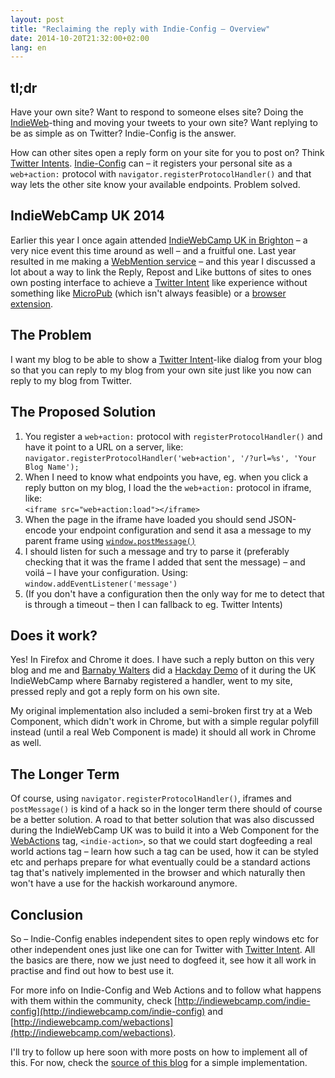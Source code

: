 ```yaml
---
layout: post
title: "Reclaiming the reply with Indie-Config – Overview"
date: 2014-10-20T21:32:00+02:00
lang: en
---
```


## tl;dr

<span class="p-summary">Have your own site? Want to respond to someone elses site? Doing the [IndieWeb](http://indiewebcamp.com/)-thing and moving your tweets to your own site? Want replying to be as simple as on Twitter? Indie-Config is the answer.</span>

How can other sites open a reply form on your site for you to post on? Think [Twitter Intents](https://dev.twitter.com/web/intents). [Indie-Config](http://indiewebcamp.com/indie-config) can – it registers your personal site as a `web+action:` protocol with `navigator.registerProtocolHandler()` and that way lets the other site know your available endpoints. Problem solved.

## IndieWebCamp UK 2014

Earlier this year I once again attended [IndieWebCamp UK in Brighton](http://indiewebcamp.com/2014/UK) – a very nice event this time around as well – and a fruitful one. Last year resulted in me making a [WebMention service](http://voxpelli.com/2013/12/webmentions-for-static-pages/) – and this year I discussed a lot about a way to link the Reply, Repost and Like buttons of sites to ones own posting interface to achieve a [Twitter Intent](https://dev.twitter.com/web/intents) like experience without something like [MicroPub](http://indiewebcamp.com/micropub) (which isn't always feasible) or a [browser extension](http://indiewebcamp.com/webactions#Web_Action_Browser_Support).

## The Problem

I want my blog to be able to show a [Twitter Intent](https://dev.twitter.com/web/intents)-like dialog from your blog so that you can reply to my blog from your own site just like you now can reply to my blog from Twitter.

## The Proposed Solution

1. You register a `web+action:` protocol with `registerProtocolHandler()` and have it point to a URL on a server, like:<br/> `navigator.registerProtocolHandler('web+action', '/?url=%s', 'Your Blog Name');`
2. When I need to know what endpoints you have, eg. when you click a reply button on my blog, I load the the `web+action:` protocol in iframe, like:<br/> `<iframe src="web+action:load"></iframe>`
3. When the page in the iframe have loaded you should send JSON-encode your endpoint configuration and send it asa a message to my parent frame using [`window.postMessage()`](https://developer.mozilla.org/docs/Web/API/Window.postMessage)
4. I should listen for such a message and try to parse it (preferably checking that it was the frame I added that sent the message) – and voilá – I have your configuration. Using:<br />`window.addEventListener('message')`
5. (If you don't have a configuration then the only way for me to detect that is through a timeout – then I can fallback to eg. Twitter Intents)

## Does it work?

Yes! In Firefox and Chrome it does. I have such a reply button on this very blog and me and [Barnaby Walters](https://waterpigs.co.uk/) did a [Hackday Demo](http://indiewebcamp.com/2014/UK/Demos#Barnaby_and_Pelle) of it during the UK IndieWebCamp where Barnaby registered a handler, went to my site, pressed reply and got a reply form on his own site.

My original implementation also included a semi-broken first try at a Web Component, which didn't work in Chrome, but with a simple regular polyfill instead (until a real Web Component is made) it should all work in Chrome as well.

## The Longer Term

Of course, using `navigator.registerProtocolHandler()`, iframes and `postMessage()` is kind of a hack so in the longer term there should of course be a better solution. A road to that better solution that was also discussed during the IndieWebCamp UK was to build it into a Web Component for the [WebActions](http://indiewebcamp.com/webactions) tag, `<indie-action>`, so that we could start dogfeeding a real world actions tag – learn how such a tag can be used, how it can be styled etc and perhaps prepare for what eventually could be a standard actions tag that's natively implemented in the browser and which naturally then won't have a use for the hackish workaround anymore. 

## Conclusion

So – Indie-Config enables independent sites to open reply windows etc for other independent ones just like one can for Twitter with [Twitter Intent](https://dev.twitter.com/web/intents). All the basics are there, now we just need to dogfeed it, see how it all work in practise and find out how to best use it.

For more info on Indie-Config and Web Actions and to follow what happens with them within the community, check [http://indiewebcamp.com/indie-config](http://indiewebcamp.com/indie-config) and [http://indiewebcamp.com/webactions](http://indiewebcamp.com/webactions).

I'll try to follow up here soon with more posts on how to implement all of this. For now, check the [source of this blog](https://github.com/voxpelli/voxpelli.github.com/tree/master/js) for a simple implementation.
